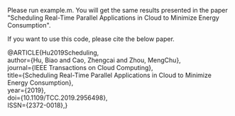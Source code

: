 Please run example.m. You will get the same results presented in the paper "Scheduling Real-Time Parallel Applications in Cloud to Minimize Energy Consumption".

If you want to use this code, please cite the below paper.  

@ARTICLE{Hu2019Scheduling,  
author={Hu, Biao and Cao, Zhengcai and Zhou, MengChu},  
journal={IEEE Transactions on Cloud Computing},  
title={Scheduling Real-Time Parallel Applications in Cloud to Minimize Energy Consumption},  
year={2019},  
doi={10.1109/TCC.2019.2956498},  
ISSN={2372-0018},}
